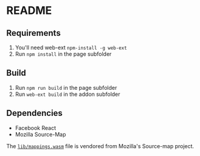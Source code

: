 # README

## Requirements

1. You'll need web-ext `npm-install -g web-ext`
2. Run `npm install` in the page subfolder

## Build

1. Run `npm run build` in the page subfolder
2. Run `web-ext build` in the addon subfolder

## Dependencies

- Facebook React
- Mozilla Source-Map

The [`lib/mappings.wasm`] file is vendored from Mozilla's Source-map project.

[`lib/mappings.wasm`]: https://github.com/mozilla/source-map/blob/56c1617f138ef016b90b936a037caef0a759ed4e/lib/mappings.wasm